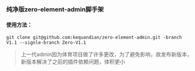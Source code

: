 ### 纯净版zero-element-admin脚手架
#### 使用方法：
```
git clone git@github.com:kequandian/zero-element-admin.git -branch V1.1 --signle-branch Zero-V1.1
```
> 上一代admin因为体育项目做了许多更改，为了避免影响，故发布新版本，新版本解决了之前的插件依赖问题，体积更小
